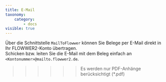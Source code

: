 ```yaml
---
title: E-Mail
taxonomy:
    category:
        - docs
visible: true
---
```


Über die Schnittstelle `MailToFlowwer` können Sie Belege per E-Mail direkt in Ihr FLOWWER2-Konto übertragen.  
Schicken bzw. leiten Sie die E-Mail mit dem Beleg einfach an `<Kontonummer>@mailto.flowwer2.de`.

>>>>>> Es werden nur PDF-Anhänge berücksichtigt (*.pdf)